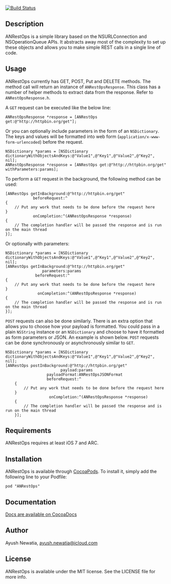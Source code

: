 [![Build Status](https://travis-ci.org/ayushn21/ANRestOps.svg?branch=develop)](https://travis-ci.org/ayushn21/ANRestOps)

## Description

ANRestOps is a simple library based on the NSURLConnection and NSOperationQueue APIs. 
It abstracts away most of the complexity to set up these objects and allows you to make simple REST calls in a single line of code.

## Usage

ANRestOps currently has GET, POST, Put and DELETE methods. The method call will return an instance of `ANRestOpsResponse`. This class has a number of helper methods to extract data from the response. Refer to `ANRestOpsResponse.h`.

A `GET` request can be executed like the below line:

	ANRestOpsResponse *response = [ANRestOps get:@"http://httpbin.org/get"];

Or you can optionally include parameters in the form of an `NSDictionary`. The keys and values will be formatted into web form (`application/x-www-form-urlencoded`) before the request.

	NSDictionary *params = [NSDictionary dictionaryWithObjectsAndKeys:@"Value1",@"Key1",@"Value2",@"Key2", nil];
    ANRestOpsResponse *response = [ANRestOps get:@"http://httpbin.org/get" withParameters:params];

To perform a `GET` request in the background, the following method can be used:

	[ANRestOps getInBackground:@"http://httpbin.org/get"
                beforeRequest:^
    {
        // Put any work that needs to be done before the request here
    }
                onCompletion:^(ANRestOpsResponse *response)
    {   
        // The completion handler will be passed the response and is run on the main thread
    }];

Or optionally with parameters:

	NSDictionary *params = [NSDictionary dictionaryWithObjectsAndKeys:@"Value1",@"Key1",@"Value2",@"Key2", nil];
	[ANRestOps getInBackground:@"http://httpbin.org/get"
                    parameters:params
                 beforeRequest:^
    {
        // Put any work that needs to be done before the request here
    }
                  onCompletion:^(ANRestOpsResponse *response)
    {
        // The completion handler will be passed the response and is run on the main thread
    }];


`POST` requests can also be done similarly. There is an extra option that allows you to choose how your payload is formatted. You could pass in a plain `NSString` instance or an `NSDictionary` and choose to have it formatted as form parameters or JSON. An example is shown below. `POST` requests can be done synchronously or asynchronously similar to `GET`.

	NSDictionary *params = [NSDictionary dictionaryWithObjectsAndKeys:@"Value1",@"Key1",@"Value2",@"Key2", nil];
	[ANRestOps postInBackground:@"http://httpbin.org/get"
                            payload:params
                      payloadFormat:ANRestOpsJSONFormat
                      beforeRequest:^
        {
        	// Put any work that needs to be done before the request here
        }
                       onCompletion:^(ANRestOpsResponse *response)
        {
            // The completion handler will be passed the response and is run on the main thread
        }]; 


## Requirements

ANRestOps requires at least iOS 7 and ARC.

## Installation

ANRestOps is available through [CocoaPods](http://cocoapods.org). To install
it, simply add the following line to your Podfile:

    pod "ANRestOps"

## Documentation

[Docs are available on CocoaDocs](http://cocoadocs.org/docsets/ANRestOps/)

## Author

Ayush Newatia, ayush.newatia@icloud.com

## License

ANRestOps is available under the MIT license. See the LICENSE file for more info.


